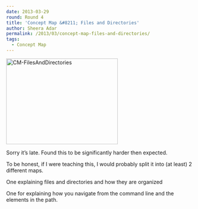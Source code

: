 ```yaml
---
date: 2013-03-29
round: Round 4
title: 'Concept Map &#8211; Files and Directories'
author: Sheera Adar
permalink: /2013/03/concept-map-files-and-directories/
tags:
  - Concept Map
---
```

[<img class="alignnone size-medium wp-image-2000" alt="CM-FilesAndDirectories" src="/training-course/uploads/2013/03/CM-FilesAndDirectories-300x231.jpg" width="300" height="231" />][1]

Sorry it&#8217;s late. Found this to be significantly harder then expected.

To be honest, if I were teaching this, I would probably split it into (at least) 2 different maps.

One explaining files and directories and how they are organized

One for explaining how you navigate from the command line and the elements in the path.

 [1]: /training-course/uploads/2013/03/CM-FilesAndDirectories.jpg
